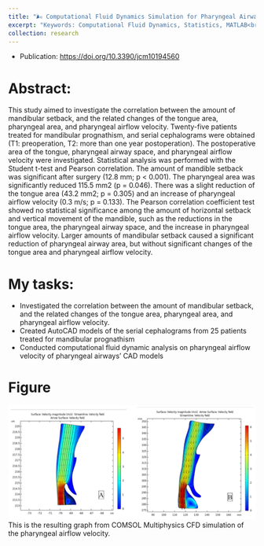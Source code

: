 ```yaml
---
title: "🌬️ Computational Fluid Dynamics Simulation for Pharyngeal Airway"
excerpt: "Keywords: Computational Fluid Dynamics, Statistics, MATLAB<br/>"
collection: research
---
```


* Publication: https://doi.org/10.3390/jcm10194560

# Abstract:
This study aimed to investigate the correlation between the amount of mandibular setback, and the related changes of the tongue area, pharyngeal area, and pharyngeal airflow velocity. Twenty-five patients treated for mandibular prognathism, and serial cephalograms were obtained (T1: preoperation, T2: more than one year postoperation). The postoperative area of the tongue, pharyngeal airway space, and pharyngeal airflow velocity were investigated. Statistical analysis was performed with the Student t-test and Pearson correlation. The amount of mandible setback was significant after surgery (12.8 mm; p < 0.001). The pharyngeal area was significantly reduced 115.5 mm2 (p = 0.046). There was a slight reduction of the tongue area (43.2 mm2; p = 0.305) and an increase of pharyngeal airflow velocity (0.3 m/s; p = 0.133). The Pearson correlation coefficient test showed no statistical significance among the amount of horizontal setback and vertical movement of the mandible, such as the reductions in the tongue area, the pharyngeal airway space, and the increase in pharyngeal airflow velocity. Larger amounts of mandibular setback caused a significant reduction of pharyngeal airway area, but without significant changes of the tongue area and pharyngeal airflow velocity.

# My tasks:
* Investigated the correlation between the amount of mandibular setback, and the related changes of the tongue area, pharyngeal area, and pharyngeal airflow velocity.
* Created AutoCAD models of the serial cephalograms from 25 patients treated for mandibular prognathism 
* Conducted computational fluid dynamic analysis on pharyngeal airflow velocity of pharyngeal airways’ CAD models                 


# Figure
<img src='/images/img_1.png'>
This is the resulting graph from COMSOL Multiphysics CFD simulation of the pharyngeal airflow velocity. 
